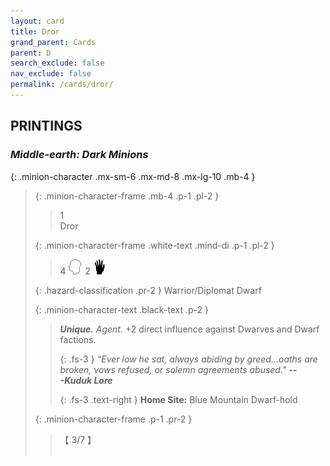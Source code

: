 ```yaml
---
layout: card
title: Dror
grand_parent: Cards
parent: D
search_exclude: false
nav_exclude: false
permalink: /cards/dror/
---
```


## PRINTINGS


### _Middle-earth: Dark Minions_

{: .minion-character .mx-sm-6 .mx-md-8 .mx-lg-10 .mb-4 }
> {: .minion-character-frame .mb-4 .p-1 .pl-2 }
> > <div class="hazard-mp">1</div>
> > <div class="card-name">Dror</div>
>
> {: .minion-character-frame .white-text .mind-di .p-1 .pl-2 }
> > 4 ![](/assets/images/mind.svg)&ensp;2 ![](/assets/images/di.svg)
>
> {: .hazard-classification .pr-2 }
> Warrior/Diplomat Dwarf
>
> {: .minion-character-text .black-text .p-2 }
> > _**Unique.**_ _Agent._ +2 direct influence against Dwarves and Dwarf factions. 
> > 
> > {: .fs-3 } 
> > _“Ever low he sat, always abiding by greed...oaths are broken, vows refused, or solemn agreements abused."_ ***---&#65279;Kuduk&nbsp;Lore***  
> > 
> > {: .fs-3 .text-right } 
> > **Home Site:** Blue Mountain Dwarf-hold  
>
> {: .minion-character-frame .p-1 .pr-2 }
> > <div class="card-shield">【 3/7 】</div>
> > <div class="card-corruption-white">&nbsp;</div>
